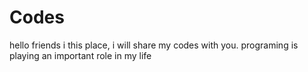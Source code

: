 # Codes
hello friends
i this place, i will share my codes with you. 
programing is playing an important role in my life
